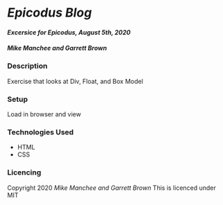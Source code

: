 # _Epicodus Blog_

#### _Excersice for Epicodus, August 5th, 2020_

#### _Mike Manchee and Garrett Brown_

### Description
Exercise that looks at Div, Float, and Box Model

### Setup
Load in browser and view

### Technologies Used
* HTML
* CSS

### Licencing
Copyright 2020 _Mike Manchee and Garrett Brown_
This is licenced under MIT